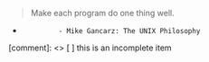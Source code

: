 > Make each program do one thing well. 
-              - Mike Gancarz: The UNIX Philosophy
              
[comment]: <>  [ ] this is an incomplete item
